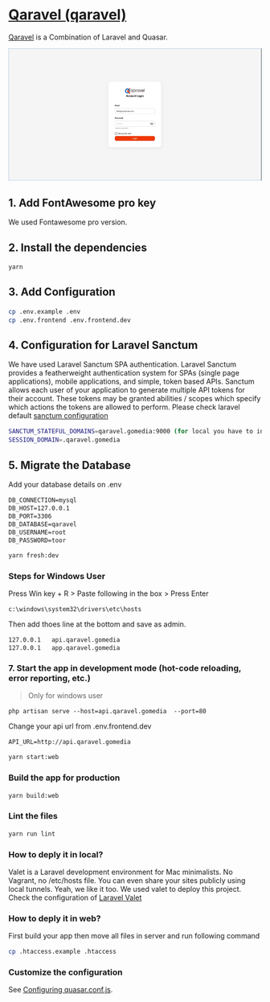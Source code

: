 # [Qaravel (qaravel)](https://qaravel.coderstm.com/)

[Qaravel](https://qaravel.coderstm.com/) is a Combination of Laravel and Quasar.

<p>
    <a href="https://qaravel.coderstm.com/" target="_blank">
        <img src="./intro.gif">
    </a>
</p>

## 1. Add FontAwesome pro key

We used Fontawesome pro version.

## 2. Install the dependencies

```bash
yarn
```

## 3. Add Configuration

```bash
cp .env.example .env
cp .env.frontend .env.frontend.dev
```

## 4. Configuration for Laravel Sanctum

We have used Laravel Sanctum SPA authentication. Laravel Sanctum provides a featherweight
authentication system for SPAs (single page applications), mobile applications, and simple, token
based APIs. Sanctum allows each user of your application to generate multiple API tokens for their
account. These tokens may be granted abilities / scopes which specify which actions the tokens are
allowed to perform. Please check laravel default
[sanctum configuration](https://laravel.com/docs/9.x/sanctum#spa-authentication)

```bash
SANCTUM_STATEFUL_DOMAINS=qaravel.gomedia:9000 (for local you have to include your port)
SESSION_DOMAIN=.qaravel.gomedia
```

## 5. Migrate the Database

Add your database details on .env

```
DB_CONNECTION=mysql
DB_HOST=127.0.0.1
DB_PORT=3306
DB_DATABASE=qaravel
DB_USERNAME=root
DB_PASSWORD=toor
```

```bash
yarn fresh:dev
```

### Steps for Windows User

Press Win key + R > Paste following in the box > Press Enter

```
c:\windows\system32\drivers\etc\hosts
```

Then add thoes line at the bottom and save as admin.

```
127.0.0.1   api.qaravel.gomedia
127.0.0.1   app.qaravel.gomedia
```

### 7. Start the app in development mode (hot-code reloading, error reporting, etc.)

> Only for windows user

```
php artisan serve --host=api.qaravel.gomedia  --port=80
```

Change your api url from .env.frontend.dev

```
API_URL=http://api.qaravel.gomedia
```

```bash
yarn start:web
```

### Build the app for production

```bash
yarn build:web
```

### Lint the files

```bash
yarn run lint
```

### How to deply it in local?

Valet is a Laravel development environment for Mac minimalists. No Vagrant, no /etc/hosts file. You
can even share your sites publicly using local tunnels. Yeah, we like it too. We used valet to
deploy this project. Check the configuration of [Laravel Valet](https://laravel.com/docs/9.x/valet)

### How to deply it in web?

First build your app then move all files in server and run following command

```bash
cp .htaccess.example .htaccess
```

### Customize the configuration

See [Configuring quasar.conf.js](https://quasar.dev/quasar-cli/quasar-conf-js).
